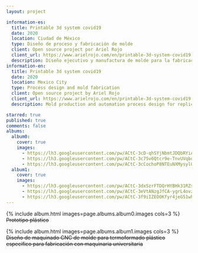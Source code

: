 ```yaml
---
layout: project

information-es:
  title: Printable 3d system covid19
  date: 2020
  location: Ciudad de México
  type: Diseño de proceso y fabricación de molde
  client: Open source project por Ariel Rojo
  client_url: https://www.arielrojo.com/en/printable-3d-system-covid19
  description: Diseño ejecutivo y manufactura de molde para la fabricación de la mascarilla auxiliar respiratoria diseñada por Ariel Rojo
information-en:
  title: Printable 3d system covid19
  date: 2020
  location: Mexico City
  type: Process design and mold fabrication
  client: Open source project by Ariel Rojo
  client_url: https://www.arielrojo.com/en/printable-3d-system-covid19
  description: Mold production and automation process design for replicability of covid19 auxiliary respiratory mask project coordinated by Ariel Rojo Design Studio

starred: true
published: true
comments: false
albums:
  album0:
    cover: true
    images:
      - https://lh3.googleusercontent.com/pw/ACtC-3cD-qhSYjNbmtJDQbRYiADeimXCqlfNl4fxAhnD8dCM3oMtL3oK8-zj_-sYEweLFMWpjc_96W-jWaK-jWmOx4VvVBXSgvECfEXhngxYZbWyUVsx_gXJdKjA5xAAEZVcpqmZhAP54GdrutNjEjvA0hJesg=w1086-h706-no?authuser=1
      - https://lh3.googleusercontent.com/pw/ACtC-3c75v6Qtcr9e-TnvUVqbqV0DFM0qHr6bQA9NqgDb7jjOQvGLUJTJuTCWOGeetfkuEcooQqntVw_i8OLIG2pgzJo6_45wnATQm3aPHxpRqtFLRqCFcPY-voUfDdiUse071Wm62mzS47TLE3gFEg5_c2Gxg=w764-h1018-no?authuser=1
      - https://lh3.googleusercontent.com/pw/ACtC-3cCochoP8NTEuNXMysylQq8roXX351rC89JVQWGHNy8xVWNHTUJIGTt_ZQXIMkQsrx73OzpRpn_RLOjcY8tMfwwndh6p1i1bhDD6Fv9qLIZ_wkL0AJkColI4KVXWbFkt263nrm4y36sJXrA2VDC0H4T6g=w1192-h717-no?authuser=1
  album1:
    cover: true
    images:
      - https://lh3.googleusercontent.com/pw/ACtC-3dxSzrFTDQrHYBHk31RZsW16E5S-qbgQ_RXIyEKcIWbY9GQ_Z5Ynf9J1lDriSGX9sqwp6q_JbOmKhU0NMW4T8pW9m-GP-cMVy538OdjQKbeKvt1mOSGNLcZtKnxDfkcicDwICs2cnuC98r0VNePTBC42w=w1060-h984-no?authuser=1
      - https://lh3.googleusercontent.com/pw/ACtC-3eVtANzgJfCA-ygrL4ovzmEoehYQ7CEO55lEpkKYn7UwN5MjPSmzR0nk-gmtANd0iMxpdaFJ1mUYf-H5Z08bPUoZprfwMxFh4XptvQS10876KasKMc3lh0PHa3yDfCbhOlRiDcZ_7yWftc4A_BN1BMt3g=w446-h576-no?authuser=1
      - https://lh3.googleusercontent.com/pw/ACtC-3f9iIZEOOKfyr4jeG51whX77LKJ7k1fdgYMQki3C9FQoaxlIW_KvYMpGgTOo1j1o0Gr1Ac7hz0YFOegVZKKbkEOxawuJpmr99w4Nu0RNl2I-bXryb4QmzaVscWSag4YHO-VwoAfUvFNEqMhUKOYUmdTGw=w1748-h1018-no?authuser=1
---
```


{% include album.html images=page.albums.album0.images cols=3 %}
~~Prototipo plástico~~

{% include album.html images=page.albums.album1.images cols=3 %}
~~Diseño de maquinado CNC de molde para termoformado plástico especifico para fabricación con maquinaria universitaria~~

<!-- TODO: Agregar archivos para corte en GitHub y mandárselos a Ariel  -->

